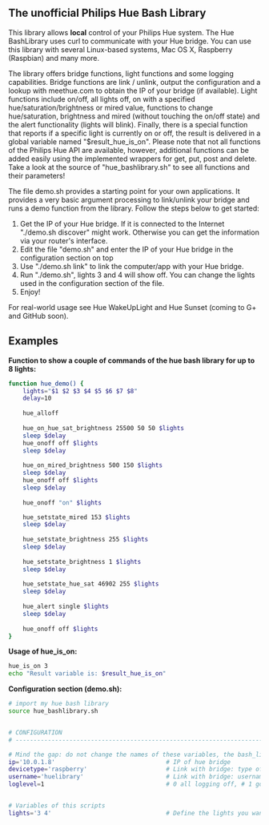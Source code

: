 ## The unofficial Philips Hue Bash Library

This library allows **local** control of your Philips Hue system. The Hue BashLibrary uses curl to communicate with your Hue bridge. You can use this library with several Linux-based systems, Mac OS X, Raspberry (Raspbian) and many more. 

The library offers bridge functions, light functions and some logging capabilities. Bridge functions are link / unlink, output the configuration and a lookup with meethue.com to obtain the IP of your bridge (if available). Light functions include on/off, all lights off, on with a specified hue/saturation/brightness or mired value, functions to change hue/saturation, brightness and mired (without touching the on/off state) and the alert functionality (lights will blink). Finally, there is a special function that reports if a specific light is currently on or off, the result is delivered in a global variable named "$result_hue_is_on". Please note that not all functions of the Philips Hue API are available, however, additional functions can be added easily using the implemented wrappers for get, put, post and delete. Take a look at the source of "hue_bashlibrary.sh" to see all functions and their parameters!

The file demo.sh provides a starting point for your own applications. It provides a very basic argument processing to link/unlink your bridge and runs a demo function from the library. Follow the steps below to get started:

1. Get the IP of your Hue bridge. If it is connected to the Internet "./demo.sh discover" might work. Otherwise you can get the information via your router's interface.
2. Edit the file "demo.sh" and enter the IP of your Hue bridge in the configuration section on top
3. Use "./demo.sh link" to link the computer/app with your Hue bridge.
4. Run "./demo.sh", lights 3 and 4 will show off. You can change the lights used in the configuration section of the file.
5. Enjoy!

For real-world usage see Hue WakeUpLight and Hue Sunset (coming to G+ and GitHub soon).


## Examples

**Function to show a couple of commands of the hue bash library for up to 8 lights:**
```bash
function hue_demo() {
	lights="$1 $2 $3 $4 $5 $6 $7 $8"
	delay=10
	
	hue_alloff
	
	hue_on_hue_sat_brightness 25500 50 50 $lights
	sleep $delay	
	hue_onoff off $lights
	sleep $delay	
		
	hue_on_mired_brightness 500 150 $lights
	sleep $delay	
	hue_onoff off $lights
	sleep $delay	
			
	hue_onoff "on" $lights

	hue_setstate_mired 153 $lights	
	sleep $delay
	
	hue_setstate_brightness 255 $lights	
	sleep $delay
	
	hue_setstate_brightness 1 $lights	
	sleep $delay
	
	hue_setstate_hue_sat 46902 255 $lights
	sleep $delay
	
	hue_alert single $lights
	sleep $delay
		
	hue_onoff off $lights
}
```

**Usage of hue_is_on:**

```bash
hue_is_on 3
echo "Result variable is: $result_hue_is_on"
```


**Configuration section (demo.sh):**

```bash
# import my hue bash library
source hue_bashlibrary.sh


# CONFIGURATION
# -----------------------------------------------------------------------------------------

# Mind the gap: do not change the names of these variables, the bash_library needs those...
ip='10.0.1.8'								# IP of hue bridge
devicetype='raspberry'						# Link with bridge: type of device
username='huelibrary'						# Link with bridge: username / app name
loglevel=1									# 0 all logging off, # 1 gossip, # 2 verbose, # 3 errors


# Variables of this scripts
lights='3 4'								# Define the lights you want to use, e.g. '3' or '3 4' or '3 4 7 9'
```